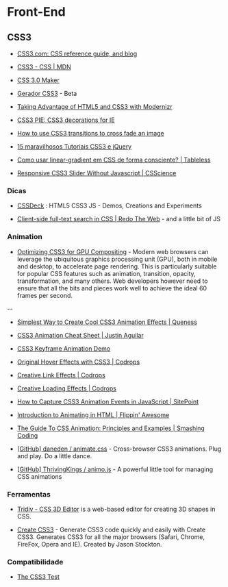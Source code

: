 # Front-End

## CSS3

* [CSS3.com: CSS reference guide, and blog](http://www.css3.com/)

* [CSS3 - CSS | MDN](https://developer.mozilla.org/en-US/docs/CSS/CSS3)

* [CSS 3.0 Maker](http://www.css3maker.com/)

* [Gerador CSS3](http://geradorcss3.com.br/) - Beta

* [Taking Advantage of HTML5 and CSS3 with Modernizr](http://alistapart.com/article/taking-advantage-of-html5-and-css3-with-modernizr)

* [CSS3 PIE: CSS3 decorations for IE](http://css3pie.com/)

* [How to use CSS3 transitions to cross fade an image](http://css3.bradshawenterprises.com/cfimg/)

* [15 maravilhosos Tutoriais CSS3 e jQuery](http://www.mundoinformal.com/2012/11/15-maravilhosos-tutoriais-css3-e-jquery.html)

* [Como usar linear-gradient em CSS de forma consciente? | Tableless](http://tableless.com.br/como-usar-gradient-no-css-de-forma-consciente/)

* [Responsive CSS3 Slider Without Javascript | CSScience](http://csscience.com/responsiveslidercss3/)


### Dicas

* [CSSDeck](http://cssdeck.com/) : HTML5 CSS3 JS - Demos, Creations and Experiments 

* [Client-side full-text search in CSS | Redo The Web](http://redotheweb.com/2013/05/15/client-side-full-text-search-in-css.html) - and a little bit of JS


### Animation

* [Optimizing CSS3 for GPU Compositing](http://ariya.ofilabs.com/2013/06/optimizing-css3-for-gpu-compositing.html) - Modern web browsers can leverage the ubiquitous graphics processing unit (GPU), both in mobile and desktop, to accelerate page rendering. This is particularly suitable for popular CSS features such as animation, transition, opacity, transformation, and many others. Web developers however need to ensure that all the bits and pieces work well to achieve the ideal 60 frames per second.

--

* [Simplest Way to Create Cool CSS3 Animation Effects | Queness](http://www.queness.com/post/14835/simplest-way-to-create-cool-css3-animation-effects)

* [CSS3 Animation Cheat Sheet | Justin Aguilar](http://www.justinaguilar.com/animations/)

* [CSS3 Keyframe Animation Demo](http://www.impressivewebs.com/demo-files/css3-animated-scene/)

* [Original Hover Effects with CSS3 | Codrops](http://tympanus.net/codrops/2011/11/02/original-hover-effects-with-css3/)

* [Creative Link Effects | Codrops](http://tympanus.net/codrops/2013/08/06/creative-link-effects/)

* [Creative Loading Effects | Codrops](http://tympanus.net/codrops/2013/09/18/creative-loading-effects/)

* [How to Capture CSS3 Animation Events in JavaScript | SitePoint](http://www.sitepoint.com/css3-animation-javascript-event-handlers/)

* [Introduction to Animating in HTML | Flippin' Awesome](http://flippinawesome.org/2013/08/12/introduction-to-animating-in-html/)

* [The Guide To CSS Animation: Principles and Examples | Smashing Coding](http://coding.smashingmagazine.com/2011/09/14/the-guide-to-css-animation-principles-and-examples/)

* [[GitHub] daneden / animate.css](https://github.com/daneden/animate.css) - Cross-browser CSS3 animations. Plug and play. Do a little dance.

* [[GitHub] ThrivingKings / animo.js](https://github.com/ThrivingKings/animo.js) - A powerful little tool for managing CSS animations


### Ferramentas

* [Tridiv - CSS 3D Editor](http://tridiv.com/) is a web-based editor for creating 3D shapes in CSS.

* [Create CSS3](http://www.createcss3.com/) - Generate CSS3 code quickly and easily with Create CSS3. Generates CSS3 for all the major browsers (Safari, Chrome, FireFox, Opera and IE). Created by Jason Stockton.


### Compatibilidade

* [The CSS3 Test](http://css3test.com/)